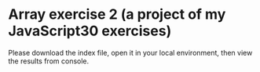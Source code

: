 Array exercise 2 (a project of my JavaScript30 exercises)
===============================

Please download the index file, open it in your local environment, then view the results from console.

